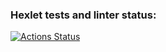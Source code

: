 ### Hexlet tests and linter status:
[![Actions Status](https://github.com/mishchenkoandrey/layout-designer-project-lvl1/workflows/hexlet-check/badge.svg)](https://github.com/mishchenkoandrey/layout-designer-project-lvl1/actions)